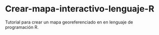 # Crear-mapa-interactivo-lenguaje-R
Tutorial para crear un mapa georeferenciado en en lenguaje de programación R.
